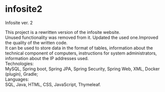# infosite2
Infosite ver. 2

This project is a rewritten version of the infosite website.<br>
Unused functionality was removed from it. Updated the used one.Improved the quality of the written code.<br>
It can be used to store data in the format of tables,
information about the technical component of computers,
instructions for system administrators,
information about the IP addresses used.<br>
Technologies:<br>
MySQL, Spring boot, Spring JPA, Spring Security, Spring Web, XML, Docker (plugin), Gradle;<br>
Languages:<br>
SQL, Java, HTML, CSS, JavaScript, Thymeleaf.
